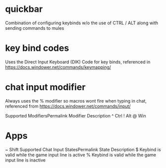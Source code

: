 # quickbar
Combination of configuring keybinds w/o the use of CTRL / ALT along with sending commands to mules

# key bind codes
Uses the Direct Input Keyboard (DIK) Code for key binds, referenced in https://docs.windower.net/commands/keymapping/

# chat input modifier
Always uses the % modifier so macros wont fire when typing in chat, referenced from https://docs.windower.net/commands/input/

Supported ModifiersPermalink
Modifier	Description
^	Ctrl
!	Alt
@	Win
#	Apps
~	Shift
Supported Chat Input StatesPermalink
State	Description
$	Keybind is valid while the game input line is active
%	Keybind is valid while the game input line is inactive